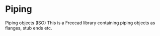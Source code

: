 # Piping
Piping objects (ISO)
This is a Freecad library containing piping objects as flanges, stub ends etc.

